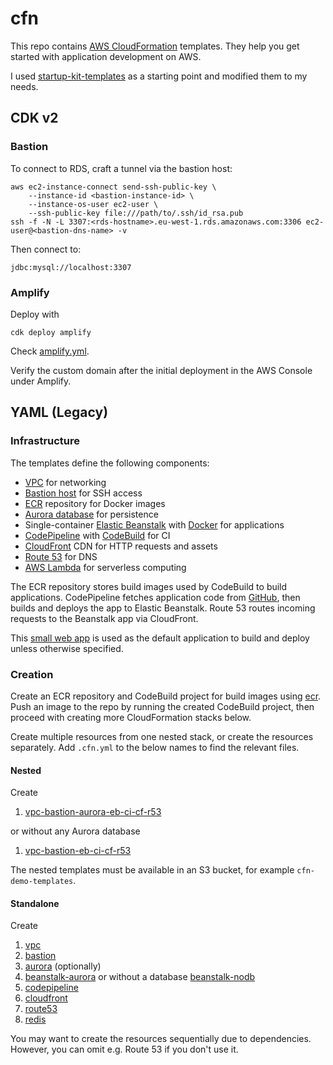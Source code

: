 # cfn

This repo contains [AWS CloudFormation](https://aws.amazon.com/cloudformation/) templates. They help you get started
with application development on AWS.

I used [startup-kit-templates](https://github.com/aws-samples/startup-kit-templates) as a starting point and modified 
them to my needs.

## CDK v2

### Bastion

To connect to RDS, craft a tunnel via the bastion host:

    aws ec2-instance-connect send-ssh-public-key \
        --instance-id <bastion-instance-id> \
        --instance-os-user ec2-user \
        --ssh-public-key file:///path/to/.ssh/id_rsa.pub
    ssh -f -N -L 3307:<rds-hostname>.eu-west-1.rds.amazonaws.com:3306 ec2-user@<bastion-dns-name> -v

Then connect to:

    jdbc:mysql://localhost:3307

### Amplify

Deploy with

    cdk deploy amplify

Check [amplify.yml](amplify.yml).

Verify the custom domain after the initial deployment in the AWS Console under Amplify.

## YAML (Legacy)

### Infrastructure

The templates define the following components:

- [VPC](https://aws.amazon.com/documentation/vpc/) for networking
- [Bastion host](https://docs.aws.amazon.com/quickstart/latest/linux-bastion/architecture.html) for SSH access
- [ECR](https://aws.amazon.com/ecr/) repository for Docker images
- [Aurora database](https://aws.amazon.com/rds/aurora/) for persistence
- Single-container [Elastic Beanstalk](https://aws.amazon.com/elasticbeanstalk/) with [Docker](https://docs.aws.amazon.com/AmazonECS/latest/developerguide/docker-basics.html) for applications
- [CodePipeline](https://aws.amazon.com/codepipeline/) with [CodeBuild](https://aws.amazon.com/codebuild/) for CI
- [CloudFront](https://aws.amazon.com/cloudfront/) CDN for HTTP requests and assets
- [Route 53](https://aws.amazon.com/route53/) for DNS
- [AWS Lambda](https://aws.amazon.com/lambda/) for serverless computing

The ECR repository stores build images used by CodeBuild to build applications. CodePipeline fetches application code 
from [GitHub](https://github.com/), then builds and deploys the app to Elastic Beanstalk. Route 53 routes incoming 
requests to the Beanstalk app via CloudFront.

This [small web app](https://github.com/malliina/play-docka) is used as the default application to build and deploy 
unless otherwise specified.

### Creation

Create an ECR repository and CodeBuild project for build images using [ecr](build-images/ecr.cfn.yml). Push an image
to the repo by running the created CodeBuild project, then proceed with creating more CloudFormation stacks below.

Create multiple resources from one nested stack, or create the resources separately. Add `.cfn.yml` to the below names 
to find the relevant files.

#### Nested

Create

1. [vpc-bastion-aurora-eb-ci-cf-r53](cfn-demo-templates/vpc-bastion-aurora-eb-ci.cfn.yml)

or without any Aurora database

1. [vpc-bastion-eb-ci-cf-r53](cfn-demo-templates/vpc-bastion-eb-ci-cf-r53.cfn.yml)

The nested templates must be available in an S3 bucket, for example `cfn-demo-templates`.

#### Standalone

Create

1. [vpc](cfn-demo-templates/vpc.cfn.yml)
1. [bastion](cfn-demo-templates/bastion.cfn.yml)
1. [aurora](cfn-demo-templates/aurora.cfn.yml) (optionally)
1. [beanstalk-aurora](cfn-demo-templates/beanstalk-aurora.cfn.yml) or without a database [beanstalk-nodb](cfn-demo-templates/beanstalk-nodb.cfn.yml)
1. [codepipeline](cfn-demo-templates/codepipeline.cfn.yml)
1. [cloudfront](cfn-demo-templates/cloudfront.cfn.yml)
1. [route53](cfn-demo-templates/route53.cfn.yml)
1. [redis](cfn-demo-templates/redis.cfn.yml)

You may want to create the resources sequentially due to dependencies. However, you can omit e.g. Route 53 if you don't 
use it.
